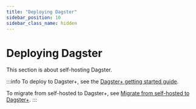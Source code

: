 ```yaml
---
title: "Deploying Dagster"
sidebar_position: 10
sidebar_class_name: hidden
---
```


# Deploying Dagster

This section is about self-hosting Dagster.

:::info
To deploy to Dagster+, see the [Dagster+ getting started guide](/dagster-plus/getting-started).

To migrate from self-hosted to Dagster+, see [Migrate from self-hosted to Dagster+](/dagster-plus/deployment/migration/self-hosted-to-dagster-plus).
:::
